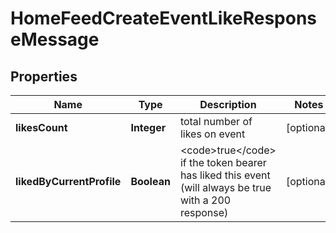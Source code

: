 

# HomeFeedCreateEventLikeResponseMessage


## Properties

| Name | Type | Description | Notes |
|------------ | ------------- | ------------- | -------------|
|**likesCount** | **Integer** | total number of likes on event |  [optional] |
|**likedByCurrentProfile** | **Boolean** | &lt;code&gt;true&lt;/code&gt; if the token bearer has liked this event (will always be true with a 200 response) |  [optional] |



